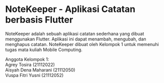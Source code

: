# NoteKeeper - Aplikasi Catatan berbasis Flutter

NoteKeeper adalah sebuah aplikasi catatan sederhana yang dibuat menggunakan Flutter. Aplikasi ini dapat menambah, mengubah, dan menghapus catatan. NoteKeeper dibuat oleh Kelompok 1 untuk memenuhi tugas mata kuliah Mobile Computing.

Anggota Kelompok 1: <br>
Agrey Tosira (21112022) <br>
Aisyah Dena Maharani (21112050) <br>
Vuspa Fitri Yusni (21112052) <br>
